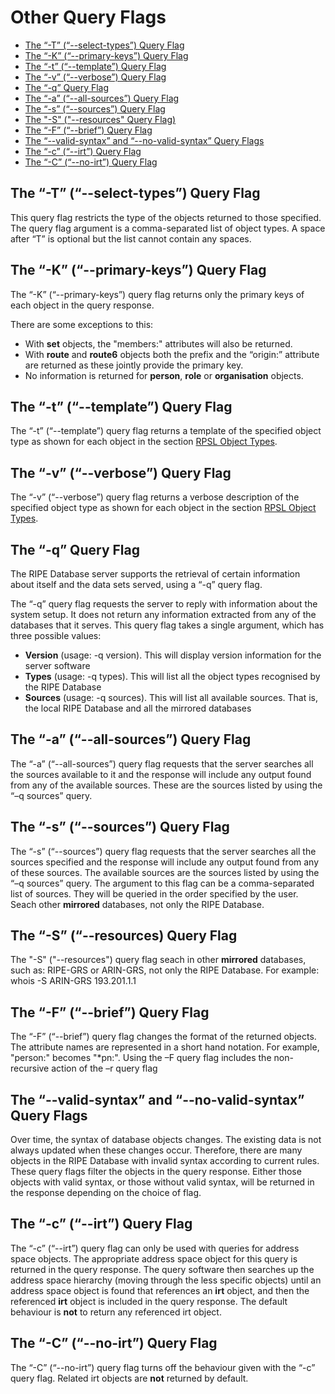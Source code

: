 # Other Query Flags

* [The “-T” (“--select-types”) Query Flag](#the--t---select-types-query-flag)
* [The “-K” (“--primary-keys”) Query Flag](#the--k---primary-keys-query-flag)
* [The “-t” (“--template”) Query Flag](#the--t---template-query-flag)
* [The “-v” (“--verbose”) Query Flag](#the--v---verbose-query-flag)
* [The “-q” Query Flag](#the--q-query-flag)
* [The “-a” (“--all-sources”) Query Flag](#the--a---all-sources-query-flag)
* [The “-s” (“--sources”) Query Flag](#the--s---sources-query-flag)
* [The "-S" ("--resources" Query Flag)](#the--s---resources-query-flag)
* [The “-F” (“--brief”) Query Flag](#the--f---brief-query-flag)
* [The “--valid-syntax” and “--no-valid-syntax” Query Flags](#the---valid-syntax-and---no-valid-syntax-query-flags)
* [The “-c” (“--irt”) Query Flag](#the--c---irt-query-flag)
* [The “-C” (“--no-irt”) Query Flag](#the--c---no-irt-query-flag)


## The “-T” (“--select-types”) Query Flag

This query flag restricts the type of the objects returned to those specified. The query flag argument is a comma-separated list of object types. A space after “T” is optional but the list cannot contain any spaces.

## The “-K” (“--primary-keys”) Query Flag

The “-K” (“--primary-keys”) query flag returns only the primary keys of each object in the query response.

There are some exceptions to this:

* With **set** objects, the "members:" attributes will also be returned.
* With **route** and **route6** objects both the prefix and the “origin:” attribute are returned as these jointly provide the primary key.
* No information is returned for **person**, **role** or **organisation** objects.

## The “-t” (“--template”) Query Flag

The “-t” (“--template”) query flag returns a template of the specified object type as shown for each object in the section [RPSL Object Types](../04.RPSL-Object-Types/README.md#rpsl-object-types).

## The “-v” (“--verbose”) Query Flag

The “-v” (“--verbose”) query flag returns a verbose description of the specified object type as shown for each object in the section [RPSL Object Types](../04.RPSL-Object-Types/README.md#rpsl-object-types).

## The “-q” Query Flag

The RIPE Database server supports the retrieval of certain information about itself and the data sets served, using a “-q” query flag.

The “-q” query flag requests the server to reply with information about the system setup. It does not return any information extracted from any of the databases that it serves. This query flag takes a single argument, which has three possible values:

* **Version** (usage: -q version). This will display version information for the server software
* **Types** (usage: -q types). This will list all the object types recognised by the RIPE Database
* **Sources** (usage: -q sources). This will list all available sources. That is, the local RIPE Database and all the mirrored databases

## The “-a” (“--all-sources”) Query Flag

The “-a” (“--all-sources”) query flag requests that the server searches all the sources available to it and the response will include any output found from any of the available sources. These are the sources listed by using the “–q sources” query.

## The “-s” (“--sources”) Query Flag

The “-s” (“--sources”) query flag requests that the server searches all the sources specified and the response will include any output found from any of these sources. The available sources are the sources listed by using the “–q sources” query. The argument to this flag can be a comma-separated list of sources. They will be queried in the order specified by the user. Seach other **mirrored** databases, not only the RIPE Database.


## The “-S” (“--resources) Query Flag

The "-S" ("--resources") query flag seach in other **mirrored** databases, such as: RIPE-GRS or ARIN-GRS, not only the RIPE Database.
    For example:
        whois -S ARIN-GRS 193.201.1.1


## The “-F” (“--brief”) Query Flag

The “-F” (“--brief”) query flag changes the format of the returned objects. The attribute names are represented in a short hand notation. For example, "person:" becomes "*pn:". Using the –F query flag includes the non-recursive action of the –r query flag

##  The “--valid-syntax” and “--no-valid-syntax” Query Flags

Over time, the syntax of database objects changes. The existing data is not always updated when these changes occur. Therefore, there are many objects in the RIPE Database with invalid syntax according to current rules. These query flags filter the objects in the query response. Either those objects with valid syntax, or those without valid syntax, will be returned in the response depending on the choice of flag.


## The “-c” (“--irt”) Query Flag

The “-c” (“--irt”) query flag can only be used with queries for address space objects. The appropriate address space object for this query is returned in the query response. The query software then searches up the address space hierarchy (moving through the less specific objects) until an address space object is found that references an **irt** object, and then the referenced **irt** object is included in the query response. The default behaviour is **not** to return any referenced irt object.

## The “-C” (“--no-irt”) Query Flag

The “-C” (“--no-irt”) query flag turns off the behaviour given with the “-c” query flag. Related irt objects are **not** returned by default.